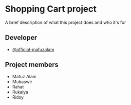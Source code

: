 
# Shopping Cart project

A brief description of what this project does and who it's for


## Developer

- [@official-mafuzalam](https://github.com/official-mafuzalam)


## Project members

* Mafuz Alam
* Mubaswir
* Rahat
* Rukaiya
* Ridoy

